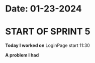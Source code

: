 # Date: 01-23-2024

# START OF SPRINT 5

**Today I worked on** 
LoginPage
start 11:30


**A problem I had**